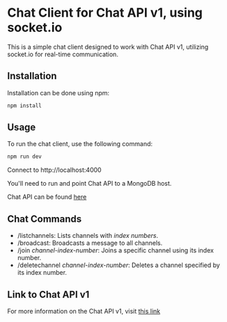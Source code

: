 # Chat Client for Chat API v1, using socket.io

This is a simple chat client designed to work with Chat API v1, utilizing socket.io for real-time communication.

## Installation

Installation can be done using npm:

```bash
npm install
```

## Usage

To run the chat client, use the following command:

```bash
npm run dev
```

Connect to http://localhost:4000

You'll need to run and point Chat API to a MongoDB host.

Chat API can be found [here](https://github.com/InternetKungen/chat-API_v1)

## Chat Commands

- /listchannels: Lists channels with _index numbers_.
- /broadcast: Broadcasts a message to all channels.
- /join _channel-index-number_: Joins a specific channel using its index number.
- /deletechannel _channel-index-number_: Deletes a channel specified by its index number.

## Link to Chat API v1

For more information on the Chat API v1, visit [this link](https://github.com/InternetKungen/chat-API_v1)
